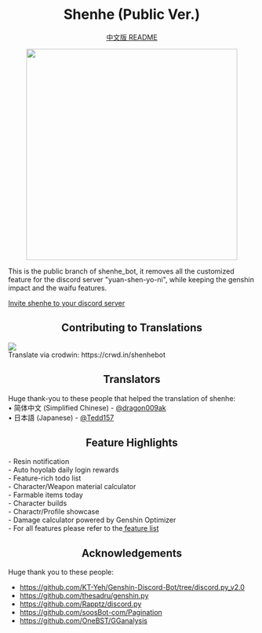 <h1 align="center">Shenhe (Public Ver.)</h1>

<p align="center">
<a href='https://github.com/seriaati/shenhe_bot/blob/public/README.md'> 中文版 README </a>
</p>

<p align="center">
<img src="https://i.imgur.com/bwWfOJH.png" width="430" height="430" />
</p>

<p align="left">
This is the public branch of shenhe_bot, it removes all the customized feature for the discord server "yuan-shen-yo-ni", while keeping the genshin impact and the waifu features.<br>
</p>

<a href='https://discord.com/oauth2/authorize?client_id=1000045812522430626&permissions=137439333440&scope=bot%20applications.commands'> Invite shenhe to your discord server </a>

<h2 align="center">Contributing to Translations</h2>
<a title="Crowdin" target="_blank" href="https://crowdin.com/project/shenhebot"><img src="https://badges.crowdin.net/shenhebot/localized.svg"></a> <br>
Translate via crodwin: https://crwd.in/shenhebot

<h2 align="center">Translators</h2>
Huge thank-you to these people that helped the translation of shenhe: <br>
 • 简体中文 (Simplified Chinese) - <a href='https://github.com/dragon009ak'> @dragon009ak </a> <br>
 • 日本語 (Japanese) - <a href='https://github.com/Tedd157'> @Tedd157 </a>

<h2 align="center">Feature Highlights</h2>
<p align="left">
 - Resin notification<br>
 - Auto hoyolab daily login rewards<br>
 - Feature-rich todo list <br>
 - Character/Weapon material calculator<br>
 - Farmable items today<br>
 - Character builds<br>
 - Charactr/Profile showcase<br>
 - Damage calculator powered by Genshin Optimizer<br>
 - For all features please refer to the<a href='https://github.com/seriaati/shenhe_bot/blob/public/features.md'> feature list </a>
 </p>

<h2 align="center">Acknowledgements</h2> 

Huge thank you to these people:

- https://github.com/KT-Yeh/Genshin-Discord-Bot/tree/discord.py_v2.0
- https://github.com/thesadru/genshin.py
- https://github.com/Rapptz/discord.py
- https://github.com/soosBot-com/Pagination
- https://github.com/OneBST/GGanalysis
